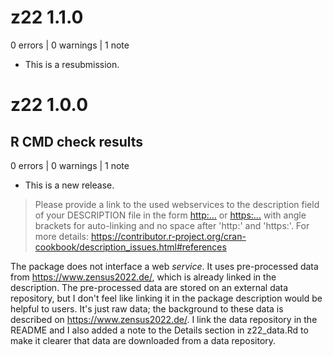 # z22 1.1.0

0 errors | 0 warnings | 1 note

* This is a resubmission.



# z22 1.0.0

## R CMD check results

0 errors | 0 warnings | 1 note

* This is a new release.

> Please provide a link to the used webservices to the description field of your DESCRIPTION file in the form <http:...> or <https:...> with angle brackets for auto-linking and no space after 'http:' and 'https:'.
For more details: 
> <https://contributor.r-project.org/cran-cookbook/description_issues.html#references>

The package does not interface a web _service_. It uses pre-processed data
from https://www.zensus2022.de/, which is already linked in the description.
The pre-processed data are stored on an external data repository, but I don't
feel like linking it in the package description would be helpful to users.
It's just raw data; the background to these data is described on
https://www.zensus2022.de/. I link the data repository in the README and I also
added a note to the Details section in z22_data.Rd to make it clearer that
data are downloaded from a data repository.
